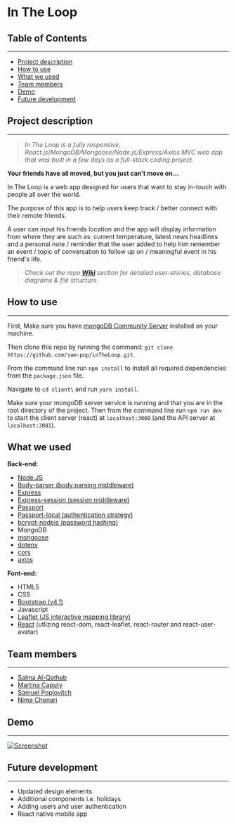 # In The Loop

## Table of Contents

---

- [Project description](#desc)
- [How to use](#how)
- [What we used](#tech)
- [Team members](#team-members)
- [Demo](#demo)
- [Future development](#future)

## <a name="dec"></a>Project description

---

> _In The Loop is a fully responsive, React.js/MongoDB/Mongoose/Node.js/Express/Axios MVC web app that was built in a few days as a full-stack coding project._

**Your friends have all moved, but you just can’t move on...**

In The Loop is a web app designed for users that want to stay in-touch with people all over the world.

The purpose of this app is to help users keep track / better connect with their remote friends.

A user can input his friends location and the app will display information from where they are such as: current temperature, latest news headlines and a personal note / reminder that the user added to help him remember an event / topic of conversation to follow up on / meaningful event in his friend's life.

> _Check out the repo [**Wiki**](https://github.com/sam-pop/inTheLoop/wiki) section for detailed user-stories, database diagrams & file structure._

## <a name="how"></a>How to use

---

First, Make sure you have [mongoDB Community Server](https://www.mongodb.com/download-center?jmp=nav#community) installed on your machine.

Then clone this repo by running the command:
`git clone https://github.com/sam-pop/inTheLoop.git`.

From the command line run `npm install` to install all required dependencies from the `package.json` file.

Navigate to `cd client\` and run `yarn install`.

Make sure your mongoDB server service is running and that you are in the root directory of the project. Then from the command line run `npm run dev` to start the client server (react) at `localhost:3000` (and the API server at `localhost:3001`).

## <a name="tech"></a>What we used

**Back-end:**

- [Node.JS](https://www.npmjs.com/)
- [Body-parser (body parsing middleware)](https://www.npmjs.com/package/express-handlebars)
- [Express](https://www.npmjs.com/package/express)
- [Express-session (session middleware)](https://www.npmjs.com/package/express-session)
- [Passport](https://www.npmjs.com/package/passport)
- [Passport-local (authentication strategy)](https://www.npmjs.com/package/passport-local)
- [bcrypt-nodejs (password hashing)](https://www.npmjs.com/package/bcrypt-nodejs)
- MongoDB
- [mongoose](http://mongoosejs.com/)
- [dotenv](https://www.npmjs.com/package/dotenv)
- [cors](https://www.npmjs.com/package/cors)
- [axios](https://www.npmjs.com/package/axios)

**Font-end:**

- HTML5
- CSS
- [Bootstrap (v4.1)](https://getbootstrap.com/)
- Javascript
- [Leaflet (JS interactive mapping library)](https://leafletjs.com/)
- [React](https://reactjs.org/) (utlizing react-dom, react-leaflet, react-router and react-user-avatar)

## <a name="team-members"></a>Team members

---

- [Salma Al-Qathab](https://github.com/Salmaalqathab)
- [Martina Caputy](https://github.com/mecaputy)
- [Samuel Poplovitch](https://github.com/sam-pop/)
- [Nima Chenari](https://github.com/nchenari)

## <a name="demo"></a> Demo

---

[![Screenshot](https://s33.postimg.cc/80q39b1a7/screen_Grab1.gif)](https://postimg.cc/image/6loikl06z/)

## <a name="future"></a> Future development

---

- Updated design elements
- Additional components i.e. holidays
- Adding users and user authentication
- React native mobile app
